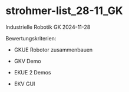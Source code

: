 # strohmer-list_28-11_GK

Industrielle Robotik GK 2024-11-28

Bewertungskriterien:

- GKUE Robotor zusammenbauen
- GKV Demo

- EKUE 2 Demos
- EKV GUI
